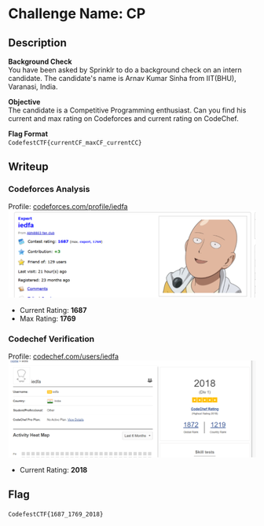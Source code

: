# Challenge Name: CP

## Description  
**Background Check**  
You have been asked by Sprinklr to do a background check on an intern candidate. The candidate's name is Arnav Kumar Sinha from IIT(BHU), Varanasi, India.  

**Objective**  
The candidate is a Competitive Programming enthusiast. Can you find his current and max rating on Codeforces and current rating on CodeChef.

**Flag Format**  
`CodefestCTF{currentCF_maxCF_currentCC}`  

## Writeup

### Codeforces Analysis
Profile: [codeforces.com/profile/iedfa](https://codeforces.com/profile/iedfa)  
![Codeforces Ratings](Resources/image1.png)  
- Current Rating: **1687**  
- Max Rating: **1769**

### Codechef Verification
Profile: [codechef.com/users/iedfa](https://www.codechef.com/users/iedfa)  
![Codechef Rating](Resources/image2.png)  
- Current Rating: **2018**

## Flag
`CodefestCTF{1687_1769_2018}`